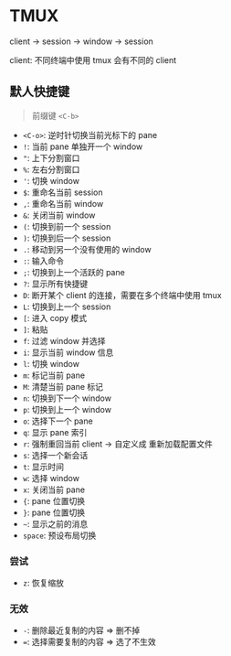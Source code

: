 # TMUX

client -> session -> window -> session

client: 不同终端中使用 tmux 会有不同的 client

## 默人快捷键

> 前缀键 `<C-b>`

- `<C-o>`: 逆时针切换当前光标下的 pane
- `!`: 当前 pane 单独开一个 window
- `"`: 上下分割窗口
- `%`: 左右分割窗口
- `'`: 切换 window
- `$`: 重命名当前 session
- `,`: 重命名当前 window
- `&`: 关闭当前 window
- `(`: 切换到前一个 session
- `)`: 切换到后一个 session
- `.`: 移动到另一个没有使用的 window
- `:`: 输入命令
- `;`: 切换到上一个活跃的 pane
- `?`: 显示所有快捷键
- `D`: 断开某个 client 的连接，需要在多个终端中使用 tmux
- `L`: 切换到上一个 session
- `[`: 进入 copy 模式
- `]`: 粘贴
- `f`: 过滤 window 并选择
- `i`: 显示当前 window 信息
- `l`: 切换 window
- `m`: 标记当前 pane
- `M`: 清楚当前 pane 标记
- `n`: 切换到下一个 window
- `p`: 切换到上一个 window
- `o`: 选择下一个 pane
- `q`: 显示 pane 索引
- `r`: 强制重回当前 client -> 自定义成 重新加载配置文件
- `s`: 选择一个新会话
- `t`: 显示时间
- `w`: 选择 window
- `x`: 关闭当前 pane
- `{`: pane 位置切换
- `}`: pane 位置切换
- `~`: 显示之前的消息
- `space`: 预设布局切换


### 尝试

- `z`: 恢复缩放

### 无效

- `-`: 删除最近复制的内容 => 删不掉
- `=`: 选择需要复制的内容 => 选了不生效
